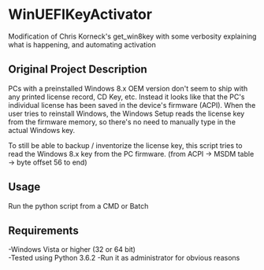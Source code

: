 WinUEFIKeyActivator
===========

Modification of Chris Korneck's get_win8key with some verbosity explaining what is happening, and automating activation


Original Project Description
-------------
PCs with a preinstalled Windows 8.x OEM version don't seem to ship with any printed license record, CD Key, etc.
Instead it looks like that the PC's individual license has been saved in the device's firmware (ACPI). When the user tries to reinstall Windows, the Windows Setup reads the license key from the firmware memory, so there's no need to manually type in the actual Windows key.

To still be able to backup / inventorize the license key, this script tries to read the Windows 8.x key from the PC firmware.
(from ACPI -> MSDM table -> byte offset 56 to end)


Usage
-------------
Run the python script from a CMD or Batch

Requirements
-------------
-Windows Vista or higher (32 or 64 bit)  
-Tested using Python 3.6.2
-Run it as administrator for obvious reasons
